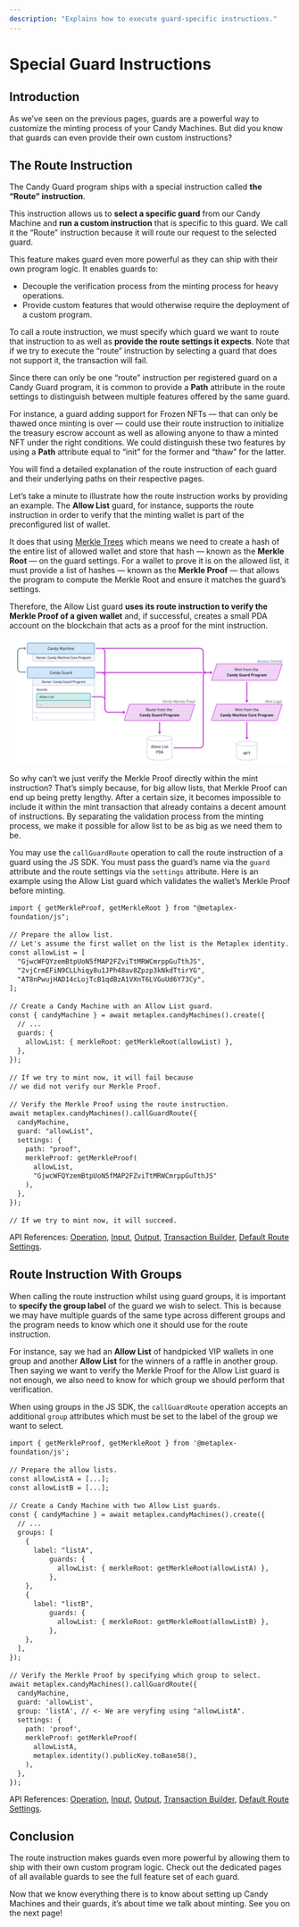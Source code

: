 ```yaml
---
description: "Explains how to execute guard-specific instructions."
---
```


# Special Guard Instructions

## Introduction

As we’ve seen on the previous pages, guards are a powerful way to customize the minting process of your Candy Machines. But did you know that guards can even provide their own custom instructions?

## The Route Instruction

The Candy Guard program ships with a special instruction called **the “Route” instruction**.

This instruction allows us to **select a specific guard** from our Candy Machine and **run a custom instruction** that is specific to this guard. We call it the “Route” instruction because it will route our request to the selected guard.

This feature makes guard even more powerful as they can ship with their own program logic. It enables guards to:

- Decouple the verification process from the minting process for heavy operations.
- Provide custom features that would otherwise require the deployment of a custom program.

To call a route instruction, we must specify which guard we want to route that instruction to as well as **provide the route settings it expects**. Note that if we try to execute the “route” instruction by selecting a guard that does not support it, the transaction will fail.

Since there can only be one “route” instruction per registered guard on a Candy Guard program, it is common to provide a **Path** attribute in the route settings to distinguish between multiple features offered by the same guard.

For instance, a guard adding support for Frozen NFTs — that can only be thawed once minting is over — could use their route instruction to initialize the treasury escrow account as well as allowing anyone to thaw a minted NFT under the right conditions. We could distinguish these two features by using a **Path** attribute equal to “init” for the former and “thaw” for the latter.

You will find a detailed explanation of the route instruction of each guard and their underlying paths on their respective pages.

Let’s take a minute to illustrate how the route instruction works by providing an example. The **Allow List** guard, for instance, supports the route instruction in order to verify that the minting wallet is part of the preconfigured list of wallet.

It does that using [Merkle Trees](https://en.m.wikipedia.org/wiki/Merkle_tree) which means we need to create a hash of the entire list of allowed wallet and store that hash — known as the **Merkle Root** — on the guard settings. For a wallet to prove it is on the allowed list, it must provide a list of hashes — known as the **Merkle Proof** — that allows the program to compute the Merkle Root and ensure it matches the guard’s settings.

Therefore, the Allow List guard **uses its route instruction to verify the Merkle Proof of a given wallet** and, if successful, creates a small PDA account on the blockchain that acts as a proof for the mint instruction.

![CandyMachinesV3-SpecialGuardInstructions1.png](/assets/candy-machine-v3/CandyMachinesV3-SpecialGuardInstructions1.png#radius)

So why can’t we just verify the Merkle Proof directly within the mint instruction? That’s simply because, for big allow lists, that Merkle Proof can end up being pretty lengthy. After a certain size, it becomes impossible to include it within the mint transaction that already contains a decent amount of instructions. By separating the validation process from the minting process, we make it possible for allow list to be as big as we need them to be.

<Accordion>
<AccordionItem title="JS SDK" open={true}>
<div className="accordion-item-padding">

You may use the `callGuardRoute` operation to call the route instruction of a guard using the JS SDK. You must pass the guard’s name via the `guard` attribute and the route settings via the `settings` attribute.
Here is an example using the Allow List guard which validates the wallet’s Merkle Proof before minting.

```tsx
import { getMerkleProof, getMerkleRoot } from "@metaplex-foundation/js";

// Prepare the allow list.
// Let's assume the first wallet on the list is the Metaplex identity.
const allowList = [
  "GjwcWFQYzemBtpUoN5fMAP2FZviTtMRWCmrppGuTthJS",
  "2vjCrmEFiN9CLLhiqy8u1JPh48av8Zpzp3kNkdTtirYG",
  "AT8nPwujHAD14cLojTcB1qdBzA1VXnT6LVGuUd6Y73Cy",
];

// Create a Candy Machine with an Allow List guard.
const { candyMachine } = await metaplex.candyMachines().create({
  // ...
  guards: {
    allowList: { merkleRoot: getMerkleRoot(allowList) },
  },
});

// If we try to mint now, it will fail because
// we did not verify our Merkle Proof.

// Verify the Merkle Proof using the route instruction.
await metaplex.candyMachines().callGuardRoute({
  candyMachine,
  guard: "allowList",
  settings: {
    path: "proof",
    merkleProof: getMerkleProof(
      allowList,
      "GjwcWFQYzemBtpUoN5fMAP2FZviTtMRWCmrppGuTthJS"
    ),
  },
});

// If we try to mint now, it will succeed.
```

API References: [Operation](https://metaplex-foundation.github.io/js/classes/js.CandyMachineClient.html#callGuardRoute), [Input](https://metaplex-foundation.github.io/js/types/js.CallCandyGuardRouteInput.html), [Output](https://metaplex-foundation.github.io/js/types/js.CallCandyGuardRouteOutput.html), [Transaction Builder](https://metaplex-foundation.github.io/js/classes/js.CandyMachineBuildersClient.html#callGuardRoute), [Default Route Settings](https://metaplex-foundation.github.io/js/types/js.DefaultCandyGuardRouteSettings.html).

</div>
</AccordionItem>
</Accordion>

## Route Instruction With Groups

When calling the route instruction whilst using guard groups, it is important to **specify the group label** of the guard we wish to select. This is because we may have multiple guards of the same type across different groups and the program needs to know which one it should use for the route instruction.

For instance, say we had an **Allow List** of handpicked VIP wallets in one group and another **Allow List** for the winners of a raffle in another group. Then saying we want to verify the Merkle Proof for the Allow List guard is not enough, we also need to know for which group we should perform that verification.

<Accordion>
<AccordionItem title="JS SDK" open={true}>
<div className="accordion-item-padding">

When using groups in the JS SDK, the `callGuardRoute` operation accepts an additional `group` attributes which must be set to the label of the group we want to select.

```tsx
import { getMerkleProof, getMerkleRoot } from '@metaplex-foundation/js';

// Prepare the allow lists.
const allowListA = [...];
const allowListB = [...];

// Create a Candy Machine with two Allow List guards.
const { candyMachine } = await metaplex.candyMachines().create({
  // ...
  groups: [
    {
      label: "listA",
		  guards: {
		    allowList: { merkleRoot: getMerkleRoot(allowListA) },
		  },
    },
    {
      label: "listB",
		  guards: {
		    allowList: { merkleRoot: getMerkleRoot(allowListB) },
		  },
    },
  ],
});

// Verify the Merkle Proof by specifying which group to select.
await metaplex.candyMachines().callGuardRoute({
  candyMachine,
  guard: 'allowList',
  group: 'listA', // <- We are veryfing using "allowListA".
  settings: {
    path: 'proof',
    merkleProof: getMerkleProof(
      allowListA,
      metaplex.identity().publicKey.toBase58(),
    ),
  },
});
```

API References: [Operation](https://metaplex-foundation.github.io/js/classes/js.CandyMachineClient.html#callGuardRoute), [Input](https://metaplex-foundation.github.io/js/types/js.CallCandyGuardRouteInput.html), [Output](https://metaplex-foundation.github.io/js/types/js.CallCandyGuardRouteOutput.html), [Transaction Builder](https://metaplex-foundation.github.io/js/classes/js.CandyMachineBuildersClient.html#callGuardRoute), [Default Route Settings](https://metaplex-foundation.github.io/js/types/js.DefaultCandyGuardRouteSettings.html).

</div>
</AccordionItem>
</Accordion>

## Conclusion

The route instruction makes guards even more powerful by allowing them to ship with their own custom program logic. Check out the dedicated pages of all available guards to see the full feature set of each guard.

Now that we know everything there is to know about setting up Candy Machines and their guards, it’s about time we talk about minting. See you on the next page!
